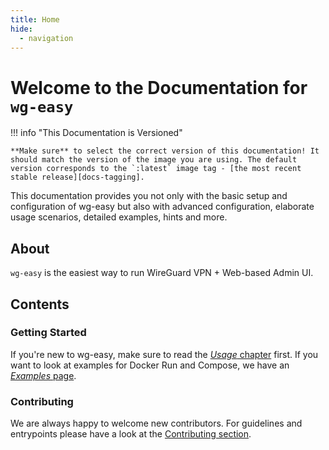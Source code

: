 ```yaml
---
title: Home
hide:
  - navigation
---
```


# Welcome to the Documentation for `wg-easy`

!!! info "This Documentation is Versioned"

    **Make sure** to select the correct version of this documentation! It should match the version of the image you are using. The default version corresponds to the `:latest` image tag - [the most recent stable release][docs-tagging].

This documentation provides you not only with the basic setup and configuration of wg-easy but also with advanced configuration, elaborate usage scenarios, detailed examples, hints and more.

[docs-tagging]: ./usage.md#tagging-convention

## About

`wg-easy` is the easiest way to run WireGuard VPN + Web-based Admin UI.

## Contents

### Getting Started

If you're new to wg-easy, make sure to read the [_Usage_ chapter][docs-usage] first. If you want to look at examples for Docker Run and Compose, we have an [_Examples_ page][docs-examples].

[docs-usage]: ./usage.md
[docs-examples]: ./examples/tutorials/basic-installation.md

### Contributing

We are always happy to welcome new contributors. For guidelines and entrypoints please have a look at the [Contributing section][docs-contributing].

[docs-contributing]: ./contributing/issues-and-pull-requests.md
